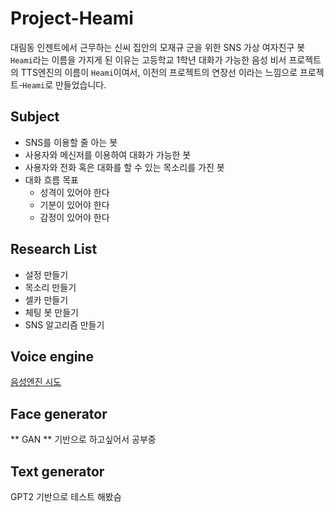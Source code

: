 # Project-Heami
대림동 인젠트에서 근무하는 신씨 집안의 모재규 군을 위한 SNS 가상 여자친구 봇
`Heami`라는 이름을 가지게 된 이유는 고등학교 1학년 대화가 가능한 음성 비서 프로젝트의 TTS엔진의 이름이 `Heami`이여서, 이전의 프로젝트의 연장선 이라는 느낌으로 프로젝트-`Heami`로 만들었습니다.

## Subject
- SNS를 이용할 줄 아는 봇
- 사용자와 메신저를 이용하여 대화가 가능한 봇
- 사용자와 전화 혹은 대화를 할 수 있는 목소리를 가진 봇
- 대화 흐름 목표
  - 성격이 있어야 한다
  - 기분이 있어야 한다
  - 감정이 있어야 한다

## Research List
- 설정 만들기
- 목소리 만들기
- 셀카 만들기
- 체팅 봇 만들기
- SNS 알고리즘 만들기

## Voice engine
[음성엔진 시도](https://github.com/lunaB/Project-Heami/blob/master/try_VoiceAI)
## Face generator
** GAN ** 기반으로 하고싶어서 공부중
## Text generator
GPT2 기반으로 테스트 해봤슴

